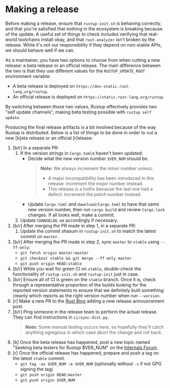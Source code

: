 # Making a release

Before making a release, ensure that `rustup-init.sh` is behaving correctly,
and that you're satisfied that nothing in the ecosystem is breaking because
of the update. A useful set of things to check includes verifying that
real-world toolchains install okay, and that `rust-analyzer` isn't broken by
the release. While it's not our responsibility if they depend on non-stable
APIs, we should behave well if we can.

As a maintainer, you have two options to choose from when cutting a new
release: a beta release or an official release.
The main difference between the two is that they use different values for
the `RUSTUP_UPDATE_ROOT` environment variable:
- A beta release is deployed on `https://dev-static.rust-lang.org/rustup`.
- An official release is deployed on `https://static.rust-lang.org/rustup`.

By switching between those two values, Rustup effectively provides two "self
update channels", making beta testing possible with `rustup self update`.

Producing the final release artifacts is a bit involved because of the way
Rustup is distributed.
Below is a list of things to be done in order to cut a new [b]eta release
or an official [r]elease:

1. [b/r] In a separate PR:
   1. If the version strings in `Cargo.toml`s haven't been updated:
      - Decide what the new version number `$VER_NUM` should be.
        > **Note:** We always increment the *minor* number unless:
        > - A major incompatibility has been introduced in this release:
        >   increment the *major* number instead.
        > - This release is a hotfix because the last one had a defect:
        >   increment the *patch* number instead.
      - Update `Cargo.toml` and `download/Cargo.toml` to have that same new
        version number, then run `cargo build` and review `Cargo.lock` changes.
      If all looks well, make a commit.
   2. Update `CHANGELOG.md` accordingly if necessary.
2. [b/r] After merging the PR made in step 1, in a separate PR:
   1. Update the commit shasum in `rustup-init.sh` to match the latest commit
      on `master`.
3. [b/r] After merging the PR made in step 2, sync `master` to `stable` using
   `--ff-only`:
   - `git fetch origin master:master`
   - `git checkout stable && git merge --ff-only master`
   - `git push origin HEAD:stable`
4. [b/r] While you wait for green CI on `stable`, double-check the
   functionality of `rustup-init.sh` and `rustup-init` just in case.
5. [b/r] Ensure all of CI is green on the `stable` branch.
   Once it is, check through a representative proportion of the builds looking
   for the reported version statements to ensure that
   we definitely built something cleanly which reports as the right version
   number when run `--version`.
6. [r] Make a new PR to the [Rust Blog] adding a new release announcement post.
7. [b/r] Ping someone in the release team to perform the actual release.
   They can find instructions in `ci/sync-dist.py`.
   > **Note:** Some manual testing occurs here, so hopefully they'll catch
     anything egregious in which case abort the change and roll back.
8. [b] Once the beta release has happened, post a new topic named "Seeking beta
   testers for Rustup $VER_NUM" on the [Internals Forum].
9. [r] Once the official release has happened, prepare and push a tag on the
   latest `stable` commit.
   - `git tag -as $VER_NUM -m $VER_NUM` (optionally without `-s` if not GPG
     signing the tag)
   - `git push origin HEAD:master`
   - `git push origin $VER_NUM`

[Rust Blog]: https://github.com/rust-lang/blog.rust-lang.org
[Internals Forum]: https://internals.rust-lang.org
